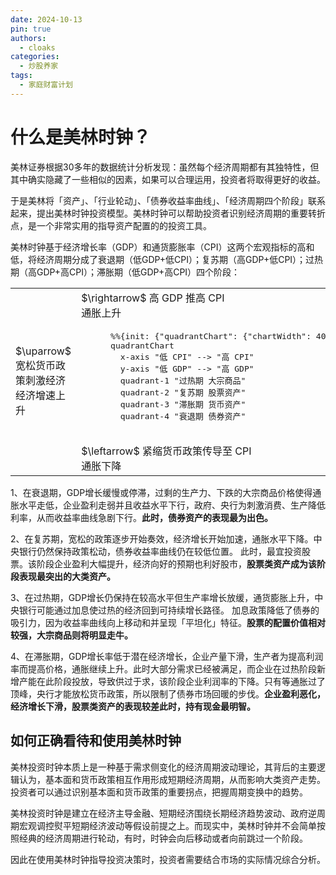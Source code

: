 ```yaml
---
date: 2024-10-13
pin: true
authors:
  - cloaks
categories:
  - 炒股养家
tags:
  - 家庭财富计划
---
```


# 什么是美林时钟？

美林证券根据30多年的数据统计分析发现：虽然每个经济周期都有其独特性，但其中确实隐藏了一些相似的因素，如果可以合理运用，投资者将取得更好的收益。

于是美林将「资产」、「行业轮动」、「债券收益率曲线」、「经济周期四个阶段」联系起来，提出美林时钟投资模型。美林时钟可以帮助投资者识别经济周期的重要转折点，是一个非常实用的指导资产配置的的投资工具。

<!-- more -->

美林时钟基于经济增长率（GDP）和通货膨胀率（CPI）这两个宏观指标的高和低，将经济周期分成了衰退期（低GDP+低CPI）；复苏期（高GDP+低CPI）；过热期（高GDP+高CPI）；滞胀期（低GDP+高CPI）四个阶段：


<table style="width: auto">
  <tr>
    <td/>
    <td>
      $\rightarrow$ 高 GDP 推高 CPI <br/> 通胀上升
    </td>
    <td/>
  </tr>
  <tr>
    <td>
    $\uparrow$ 宽松货币政策刺激经济 <br/> 经济增速上升
    </td>
    <td>
      <pre class="mermaid">
      %%{init: {"quadrantChart": {"chartWidth": 400, "chartHeight": 400}, "themeVariables": {"quadrant1TextFill": "#ff0000"} }}%%
      quadrantChart
        x-axis "低 CPI" --> "高 CPI"
        y-axis "低 GDP" --> "高 GDP"
        quadrant-1 "过热期 大宗商品"
        quadrant-2 "复苏期 股票资产"
        quadrant-3 "滞胀期 货币资产"
        quadrant-4 "衰退期 债券资产"
      </pre>
    </td>
    <td>
      $\downarrow$ 紧缩货币政策影响 GDP <br/> 经济增速下降
    </td>
  </tr>
  <tr>
    <td/>
    <td>
      $\leftarrow$ 紧缩货币政策传导至 CPI <br/> 通胀下降
    </td>
    <td/>
  </tr>
</table>

1、在衰退期，GDP增长缓慢或停滞，过剩的生产力、下跌的大宗商品价格使得通胀水平走低，企业盈利走弱并且收益水平下行，政府、央行为刺激消费、生产降低利率，从而收益率曲线急剧下行。**此时，债券资产的表现最为出色。**

2、在复苏期，宽松的政策逐步开始奏效，经济增长开始加速，通胀水平下降。中央银行仍然保持政策松动，债券收益率曲线仍在较低位置。 此时，最宜投资股票。该阶段企业盈利大幅提升，经济向好的预期也利好股市，**股票类资产成为该阶段表现最突出的大类资产。**

3、在过热期，GDP增长仍保持在较高水平但生产率增长放缓，通货膨胀上升，中央银行可能通过加息使过热的经济回到可持续增长路径。 加息政策降低了债券的吸引力，因为收益率曲线向上移动和并呈现「平坦化」特征。**股票的配置价值相对较强，大宗商品则将明显走牛。**

4、在滞胀期，GDP增长率低于潜在经济增长，企业产量下滑，生产者为提高利润率而提高价格，通胀继续上升。此时大部分需求已经被满足，而企业在过热阶段新增产能在此阶段投放，导致供过于求，该阶段企业利润率的下降。只有等通胀过了顶峰，央行才能放松货币政策，所以限制了债券市场回暖的步伐。**企业盈利恶化，经济增长下滑，股票类资产的表现较差此时，持有现金最明智。**

## 如何正确看待和使用美林时钟

美林投资时钟本质上是一种基于需求侧变化的经济周期波动理论，其背后的主要逻辑认为，基本面和货币政策相互作用形成短期经济周期，从而影响大类资产走势。投资者可以通过识别基本面和货币政策的重要拐点，把握周期变换中的趋势。

美林投资时钟是建立在经济主导金融、短期经济围绕长期经济趋势波动、政府逆周期宏观调控熨平短期经济波动等假设前提之上。而现实中，美林时钟并不会简单按照经典的经济周期进行轮动，有时，时钟会向后移动或者向前跳过一个阶段。

因此在使用美林时钟指导投资决策时，投资者需要结合市场的实际情况综合分析。
